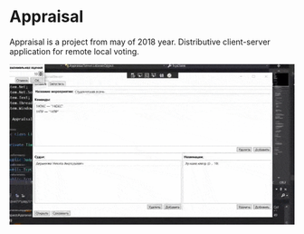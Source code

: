 # Appraisal
Appraisal is a project from may of 2018 year. Distributive client-server application for remote local voting.

![Short demo](https://raw.githubusercontent.com/bladehero/Appraisal/master/Demo.gif)
